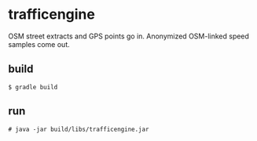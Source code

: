 # trafficengine
OSM street extracts and GPS points go in. Anonymized OSM-linked speed samples come out.

## build

    $ gradle build
    
## run

    # java -jar build/libs/trafficengine.jar
